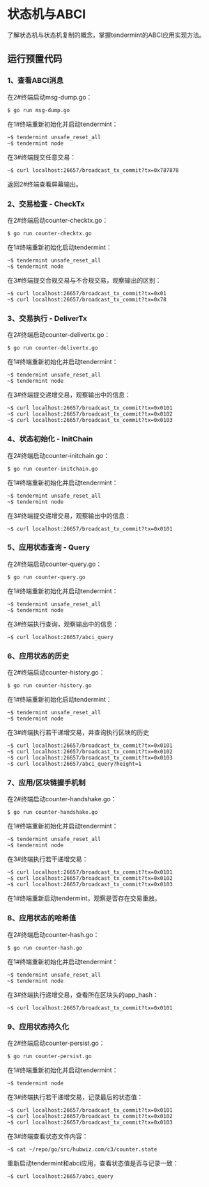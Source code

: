 # 状态机与ABCI

了解状态机与状态机复制的概念，掌握tendermint的ABCI应用实现方法。

## 运行预置代码

### 1、查看ABCI消息

在2#终端启动msg-dump.go：

```
$ go run msg-dump.go
```

在1#终端重新初始化并启动tendermint：

```
~$ tendermint unsafe_reset_all
~$ tendermint node
```

在3#终端提交任意交易：

```
~$ curl localhost:26657/broadcast_tx_commit?tx=0x787878
```

返回2#终端查看屏幕输出。

### 2、交易检查 - CheckTx

在2#终端启动counter-checktx.go：

```
$ go run counter-checktx.go
```

在1#终端重新初始化启动tendermint：

```
~$ tendermint unsafe_reset_all
~$ tendermint node
```

在3#终端提交合规交易与不合规交易，观察输出的区别：

```
~$ curl localhost:26657/broadcast_tx_commit?tx=0x01
~$ curl localhost:26657/broadcast_tx_commit?tx=0x78
```

### 3、交易执行 - DeliverTx

在2#终端启动counter-delivertx.go：

```
$ go run counter-delivertx.go
```

在1#终端重新初始化并启动tendermint：

```
~$ tendermint unsafe_reset_all
~$ tendermint node
```

在3#终端提交递增交易，观察输出中的信息：

```
~$ curl localhost:26657/broadcast_tx_commit?tx=0x0101
~$ curl localhost:26657/broadcast_tx_commit?tx=0x0102
~$ curl localhost:26657/broadcast_tx_commit?tx=0x0103
```

### 4、状态初始化 - InitChain

在2#终端启动counter-initchain.go：

```
$ go run counter-initchain.go
```

在1#终端重新初始化并启动tendermint：

```
~$ tendermint unsafe_reset_all
~$ tendermint node
```

在3#终端提交递增交易，观察输出中的信息：

```
~$ curl localhost:26657/broadcast_tx_commit?tx=0x0101
```

### 5、应用状态查询 - Query

在2#终端启动counter-query.go：

```
$ go run counter-query.go
```

在1#终端重新初始化并启动tendermint：

```
~$ tendermint unsafe_reset_all
~$ tendermint node
```

在3#终端执行查询，观察输出中的信息：

```
~$ curl localhost:26657/abci_query
```


### 6、应用状态的历史

在2#终端启动counter-history.go：

```
$ go run counter-history.go
```

在1#终端重新初始化启动tendermint：

```
~$ tendermint unsafe_reset_all
~$ tendermint node
```

在3#终端执行若干递增交易，并查询执行区块的历史

```
~$ curl localhost:26657/broadcast_tx_commit?tx=0x0101
~$ curl localhost:26657/broadcast_tx_commit?tx=0x0102
~$ curl localhost:26657/broadcast_tx_commit?tx=0x0103
~$ curl localhost:26657/abci_query?height=1
```

### 7、应用/区块链握手机制

在2#终端启动counter-handshake.go：

```
$ go run counter-handshake.go
```

在1#终端重新初始化并启动tendermint：

```
~$ tendermint unsafe_reset_all
~$ tendermint node
```

在3#终端执行若干递增交易：

```
~$ curl localhost:26657/broadcast_tx_commit?tx=0x0101
~$ curl localhost:26657/broadcast_tx_commit?tx=0x0102
~$ curl localhost:26657/broadcast_tx_commit?tx=0x0103
```

在1#终端重新启动tendermint，观察是否存在交易重放。


### 8、应用状态的哈希值

在2#终端启动counter-hash.go：

```
$ go run counter-hash.go
```

在1#终端重新初始化并启动tendermint：

```
~$ tendermint unsafe_reset_all
~$ tendermint node
```

在3#终端执行递增交易，查看所在区块头的app_hash：

```
~$ curl localhost:26657/broadcast_tx_commit?tx=0x0101
```

### 9、应用状态持久化

在2#终端启动counter-persist.go：

```
$ go run counter-persist.go
```

在1#终端重新初始化并启动tendermint：

```
~$ tendermint node
```

在3#终端执行若干递增交易，记录最后的状态值：

```
~$ curl localhost:26657/broadcast_tx_commit?tx=0x0101
~$ curl localhost:26657/broadcast_tx_commit?tx=0x0102
~$ curl localhost:26657/broadcast_tx_commit?tx=0x0103
```

在3#终端查看状态文件内容：

```
~$ cat ~/repo/go/src/hubwiz.com/c3/counter.state
```

重新启动tendermint和abci应用，查看状态值是否与记录一致：

```
~$ curl localhost:26657/abci_query
```
